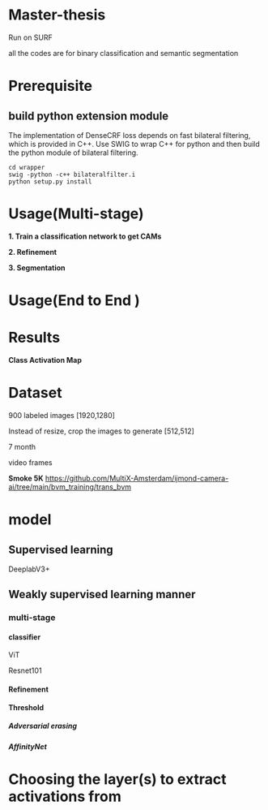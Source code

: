 # Master-thesis
Run on SURF

all the codes are for binary classification and semantic segmentation

# Prerequisite


## build python extension module
The implementation of DenseCRF loss depends on fast bilateral filtering, which is provided in C++. Use SWIG to wrap C++ for python and then build the python module of bilateral filtering.
```
cd wrapper
swig -python -c++ bilateralfilter.i
python setup.py install
```
# Usage(Multi-stage)

**1. Train a classification network to get CAMs**

**2. Refinement**

**3. Segmentation**


# Usage(End to End )


# Results 

**Class Activation Map**

# Dataset

900 labeled images [1920,1280]

Instead of resize, crop the images to generate [512,512]



7 month 

video frames

**Smoke 5K**
https://github.com/MultiX-Amsterdam/ijmond-camera-ai/tree/main/bvm_training/trans_bvm

# model

## Supervised learning
DeeplabV3+

## Weakly supervised learning manner

### multi-stage

#### classifier
ViT

Resnet101

#### Refinement

**Threshold**

##### Adversarial erasing

##### AffinityNet


#####
# Choosing the layer(s) to extract activations from

